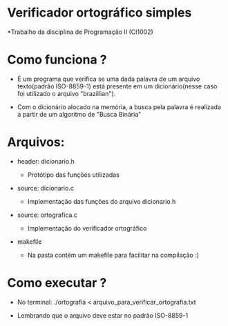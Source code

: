 # Verificador ortográfico simples
  *Trabalho da disciplina de Programação II (CI1002)
  
# Como funciona ?
  * É um programa que verifica se uma dada palavra de um arquivo texto(padrão ISO-8859-1) está presente em um dicionário(nesse caso foi utilizado o arquivo "brazillian").
  
  * Com o dicionário alocado na memória, a busca pela palavra é realizada a partir de um algoritmo de "Busca Binária"
  
# Arquivos:
  * header: dicionario.h
      - Protótipo das funções utilizadas
  
  * source: dicionario.c
      - Implementação das funções do arquivo dicionario.h
      
  * source: ortografica.c
      - Implementação do verificador ortográfico
      
  * makefile
      - Na pasta contém um makefile para facilitar na compilação :)
  
# Como executar ?
  * No terminal: ./ortografia < arquivo_para_verificar_ortografia.txt
  
  * Lembrando que o arquivo deve estar no padrão ISO-8859-1
  